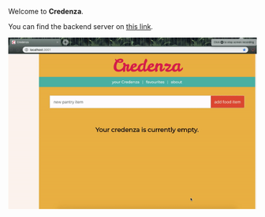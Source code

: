 Welcome to **Credenza**.


You can find the backend server on [this link](https://github.com/morwen80/credenza-backend).

![](https://github.com/morwen80/credenza-frontend/blob/master/screen-recording.gif)
